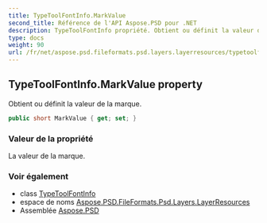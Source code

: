 ```yaml
---
title: TypeToolFontInfo.MarkValue
second_title: Référence de l'API Aspose.PSD pour .NET
description: TypeToolFontInfo propriété. Obtient ou définit la valeur de la marque.
type: docs
weight: 90
url: /fr/net/aspose.psd.fileformats.psd.layers.layerresources/typetoolfontinfo/markvalue/
---
```

## TypeToolFontInfo.MarkValue property

Obtient ou définit la valeur de la marque.

```csharp
public short MarkValue { get; set; }
```

### Valeur de la propriété

La valeur de la marque.

### Voir également

* class [TypeToolFontInfo](../)
* espace de noms [Aspose.PSD.FileFormats.Psd.Layers.LayerResources](../../typetoolfontinfo/)
* Assemblée [Aspose.PSD](../../../)


